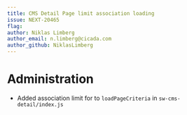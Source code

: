 ```yaml
---
title: CMS Detail Page limit association loading
issue: NEXT-20465
flag:
author: Niklas Limberg
author_email: n.limberg@cicada.com
author_github: NiklasLimberg
---
```

# Administration
* Added association limit for to `loadPageCriteria` in `sw-cms-detail/index.js`
